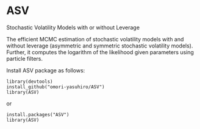 # ASV
Stochastic Volatility Models with or without Leverage

The efficient MCMC estimation of stochastic volatility models with and without leverage (asymmetric and symmetric stochastic volatility models). Further, it computes the logarithm of the likelihood given parameters using particle filters.

Install ASV package as follows:
```
library(devtools)
install_github("omori-yasuhiro/ASV")
library(ASV)
```
or
```
install.packages("ASV")
library(ASV)
```

